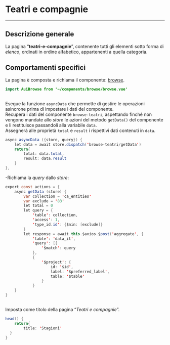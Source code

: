 # Teatri e compagnie  

<hr>  

## Descrizione generale  
La pagina “**teatri-e-compagnie**”, contenente tutti gli elementi sotto forma di *elenco*, ordinati in ordine alfabetico, appartenenti a quella categoria.  

## Comportamenti specifici  
La pagina è composta e richiama il componente: [browse](browse.md).  

```java
import AuiBrowse from '~/components/browse/browse.vue'
```
##

Esegue la funzione ```asyncData``` che permette di gestire le operazioni asincrone prima di impostare i dati del componente.  
Recupera i dati del componente ```browse-teatri```, aspettando finché non vengono mandate allo *store* le azioni del metodo ```getData()``` del componente e li restituisce passandoli alla variabile ```data```.  
Assegnerà alle proprietà ```total``` e ```result``` i rispettivi dati contenuti in ```data```.  

```java
async asyncData ({store, query}) {
	let data = await store.dispatch('browse-teatri/getData')
	return{
		total: data.total,
		result: data.result
	}
},
```

-Richiama la *query* dallo *store*:
```java
export const actions = {
	async getData (store) {
		var collection = 'ca_entities'
		var exclude = '83'
		let total = 0
		let query = {
			'table': collection,
			'access': 1,
			'type_id.id': {$nin: [exclude]}
		}
		let response = await this.$axios.$post('aggregate', {
			'table': 'data_it',
			'query': [{
				'$match': query
			},
			{
				'$project': {
					id: '$id',
					label: '$preferred_label',
					table: '$table'
				}
			}
	}
}
```

##

Imposta come titolo della pagina “*Teatri e compagnie*”.  

```java
head() {
	return{
		title: 'Stagioni'
  }
}
```